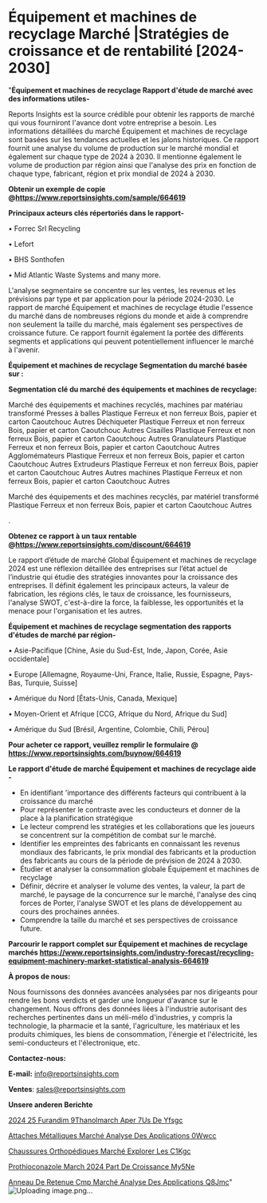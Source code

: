 # Équipement et machines de recyclage Marché |Stratégies de croissance et de rentabilité [2024-2030]

"<strong>Équipement et machines de recyclage Rapport d'étude de marché avec des informations utiles-</strong>

Reports Insights est la source crédible pour obtenir les rapports de marché qui vous fourniront l'avance dont votre entreprise a besoin. Les informations détaillées du marché Équipement et machines de recyclage sont basées sur les tendances actuelles et les jalons historiques. Ce rapport fournit une analyse du volume de production sur le marché mondial et également sur chaque type de 2024 à 2030. Il mentionne également le volume de production par région ainsi que l'analyse des prix en fonction de chaque type, fabricant, région et prix mondial de 2024 à 2030.

<strong><b>Obtenir un exemple de copie @</b></strong><a href=https://www.reportsinsights.com/sample/664619><strong><b>https://www.reportsinsights.com/sample/664619</b></strong></a>

<b>Principaux acteurs clés répertoriés dans le rapport-</b>

<b> </b>• Forrec Srl Recycling

• Lefort

• BHS Sonthofen

• Mid Atlantic Waste Systems and many more.

L'analyse segmentaire se concentre sur les ventes, les revenus et les prévisions par type et par application pour la période 2024-2030. Le rapport de marché Équipement et machines de recyclage étudie l'essence du marché dans de nombreuses régions du monde et aide à comprendre non seulement la taille du marché, mais également ses perspectives de croissance future. Ce rapport fournit également la portée des différents segments et applications qui peuvent potentiellement influencer le marché à l'avenir.

<strong>Équipement et machines de recyclage Segmentation du marché basée sur :</strong>

<strong> Segmentation clé du marché des équipements et machines de recyclage: </strong>

Marché des équipements et machines recyclés, machines par matériau transformé
Presses à balles
Plastique
Ferreux et non ferreux
Bois, papier et carton
Caoutchouc
Autres
Déchiqueter
Plastique
Ferreux et non ferreux
Bois, papier et carton
Caoutchouc
Autres
Cisailles
Plastique
Ferreux et non ferreux
Bois, papier et carton
Caoutchouc
Autres
Granulateurs
Plastique
Ferreux et non ferreux
Bois, papier et carton
Caoutchouc
Autres
Agglomémateurs
Plastique
Ferreux et non ferreux
Bois, papier et carton
Caoutchouc
Autres
Extrudeurs
Plastique
Ferreux et non ferreux
Bois, papier et carton
Caoutchouc
Autres
Autres machines
Plastique
Ferreux et non ferreux
Bois, papier et carton
Caoutchouc
Autres

Marché des équipements et des machines recyclés, par matériel transformé
Plastique
Ferreux et non ferreux
Bois, papier et carton
Caoutchouc
Autres

.

<strong><b>Obtenez ce rapport à un taux rentable @</b></strong><a href=https://www.reportsinsights.com/discount/664619><strong><b>https://www.reportsinsights.com/discount/664619</b></strong></a>

Le rapport d’étude de marché Global Équipement et machines de recyclage 2024 est une réflexion détaillée des entreprises sur l’état actuel de l’industrie qui étudie des stratégies innovantes pour la croissance des entreprises. Il définit également les principaux acteurs, la valeur de fabrication, les régions clés, le taux de croissance, les fournisseurs, l'analyse SWOT, c'est-à-dire la force, la faiblesse, les opportunités et la menace pour l'organisation et les autres.

<strong>Équipement et machines de recyclage segmentation des rapports d'études de marché par région-</strong>

• Asie-Pacifique [Chine, Asie du Sud-Est, Inde, Japon, Corée, Asie occidentale]

• Europe [Allemagne, Royaume-Uni, France, Italie, Russie, Espagne, Pays-Bas, Turquie, Suisse]

• Amérique du Nord [États-Unis, Canada, Mexique]

• Moyen-Orient et Afrique [CCG, Afrique du Nord, Afrique du Sud]

• Amérique du Sud [Brésil, Argentine, Colombie, Chili, Pérou]

<strong>Pour acheter ce rapport, veuillez remplir le formulaire @   <a href=https://www.reportsinsights.com/buynow/664619>https://www.reportsinsights.com/buynow/664619</a></strong>

<strong>Le rapport d'étude de marché Équipement et machines de recyclage aide -</strong>
<ul>
  <li>En identifiant 'importance des différents facteurs qui contribuent à la croissance du marché</li>
  <li>Pour représenter le contraste avec les conducteurs et donner de la place à la planification stratégique</li>
  <li>Le lecteur comprend les stratégies et les collaborations que les joueurs se concentrent sur la compétition de combat sur le marché.</li>
  <li>Identifier les empreintes des fabricants en connaissant les revenus mondiaux des fabricants, le prix mondial des fabricants et la production des fabricants au cours de la période de prévision de 2024 à 2030.</li>
  <li>Étudier et analyser la consommation globale Équipement et machines de recyclage</li>
  <li>Définir, décrire et analyser le volume des ventes, la valeur, la part de marché, le paysage de la concurrence sur le marché, l'analyse des cinq forces de Porter, l'analyse SWOT et les plans de développement au cours des prochaines années.</li>
  <li>Comprendre la taille du marché et ses perspectives de croissance future.</li>
</ul>

<strong>Parcourir le rapport complet sur Équipement et machines de recyclage marchés <a href=https://www.reportsinsights.com/industry-forecast/recycling-equipment-machinery-market-statistical-analysis-664619>https://www.reportsinsights.com/industry-forecast/recycling-equipment-machinery-market-statistical-analysis-664619</a></strong>

<strong>À propos de nous:</strong>

Nous fournissons des données avancées analysées par nos dirigeants pour rendre les bons verdicts et garder une longueur d'avance sur le changement. Nous offrons des données liées à l'industrie autorisant des recherches pertinentes dans un méli-mélo d'industries, y compris la technologie, la pharmacie et la santé, l'agriculture, les matériaux et les produits chimiques, les biens de consommation, l'énergie et l'électricité, les semi-conducteurs et l'électronique, etc.

<strong>Contactez-nous:</strong>

<strong>E-mail:</strong> <a href=mailto:info@reportsinsights.com>info@reportsinsights.com</a>

<strong>Ventes</strong>: <a href=mailto:sales@reportsinsights.com>sales@reportsinsights.com</a>

<strong>Unsere anderen Berichte</strong>

<a href=https://www.linkedin.com/pulse/2024-25-furandim%C3%A9thanolmarch%C3%A9-aper%C3%A7us-de-yfsgc/>2024 25 Furandim 9Thanolmarch Aper 7Us De Yfsgc</a>

<a href=https://www.linkedin.com/pulse/attaches-métalliques-marché-analyse-des-applications-0wwcc/>Attaches Métalliques Marché Analyse Des Applications 0Wwcc</a>

<a href=https://www.linkedin.com/pulse/chaussures-orthopédiques-marché-explorer-les-c1kgc/>Chaussures Orthopédiques Marché Explorer Les C1Kgc</a>

<a href=https://www.linkedin.com/pulse/prothioconazole-march%C3%A9-2024-part-de-croissance-my5ne/>Prothioconazole March 2024 Part De Croissance My5Ne</a>

<a href=https://www.linkedin.com/pulse/anneau-de-retenue-cmp-marché-analyse-des-applications-q8jmc/>Anneau De Retenue Cmp Marché Analyse Des Applications Q8Jmc</a>"
![Uploading image.png…]()
